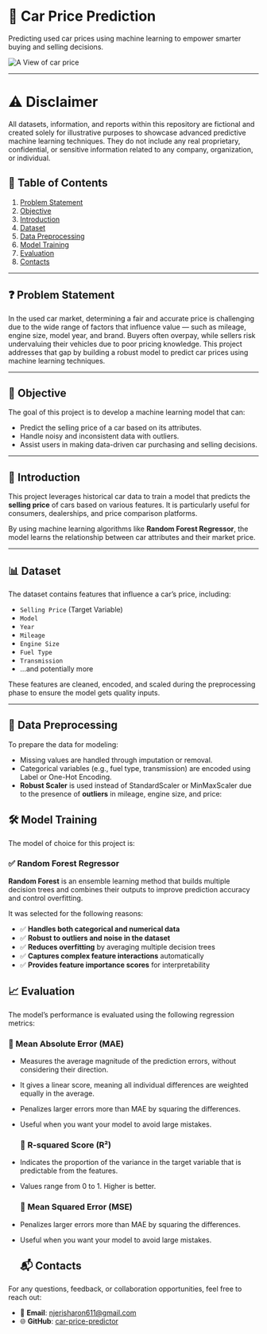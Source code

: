 # 🚗 Car Price Prediction

 Predicting used car prices using machine learning to empower smarter buying and selling decisions.

 ![A View of car price](https://www.motortrend.com/uploads/2022/02/15-Most-Expensive-Cars-List-Bugatti-Chiron-Sport.jpg?w=768&width=768&q=75&format=webp)


---

# ⚠️ Disclaimer
All datasets, information, and reports within this repository are fictional and created solely for illustrative purposes to showcase advanced predictive machine learning techniques. They do not include any real proprietary, confidential, or sensitive information related to any company, organization, or individual.


## 📑 Table of Contents

1. [Problem Statement](#problem-statement)  
2. [Objective](#objective)  
3. [Introduction](#introduction)  
4. [Dataset](#dataset)  
5. [Data Preprocessing](#data-preprocessing)  
6. [Model Training](#model-training)  
7. [Evaluation](#evaluation)  
8. [Contacts](#contacts)

---

## ❓ Problem Statement

In the used car market, determining a fair and accurate price is challenging due to the wide range of factors that influence value — such as mileage, engine size, model year, and brand. Buyers often overpay, while sellers risk undervaluing their vehicles due to poor pricing knowledge. This project addresses that gap by building a robust model to predict car prices using machine learning techniques.

---

## 🎯 Objective

The goal of this project is to develop a machine learning model that can:

- Predict the selling price of a car based on its attributes.
- Handle noisy and inconsistent data with outliers.
- Assist users in making data-driven car purchasing and selling decisions.

---

## 📘 Introduction

This project leverages historical car data to train a model that predicts the **selling price** of cars based on various features. It is particularly useful for consumers, dealerships, and price comparison platforms.

By using machine learning algorithms like **Random Forest Regressor**, the model learns the relationship between car attributes and their market price.

---

## 📊 Dataset

The dataset contains features that influence a car’s price, including:

- `Selling Price` (Target Variable)
- `Model`
- `Year`
- `Mileage`
- `Engine Size`
- `Fuel Type`
- `Transmission`
- ...and potentially more

These features are cleaned, encoded, and scaled during the preprocessing phase to ensure the model gets quality inputs.

---

## 🧹 Data Preprocessing

To prepare the data for modeling:

- Missing values are handled through imputation or removal.
- Categorical variables (e.g., fuel type, transmission) are encoded using Label or One-Hot Encoding.
- **Robust Scaler** is used instead of StandardScaler or MinMaxScaler due to the presence of **outliers** in mileage, engine size, and price:

## 🛠️ Model Training

The model of choice for this project is:

### ✅ Random Forest Regressor

**Random Forest** is an ensemble learning method that builds multiple decision trees and combines their outputs to improve prediction accuracy and control overfitting.

It was selected for the following reasons:

- ✅ **Handles both categorical and numerical data**  
- ✅ **Robust to outliers and noise in the dataset**  
- ✅ **Reduces overfitting** by averaging multiple decision trees  
- ✅ **Captures complex feature interactions** automatically  
- ✅ **Provides feature importance scores** for interpretability  

## 📈 Evaluation

The model’s performance is evaluated using the following regression metrics:

### 📌 Mean Absolute Error (MAE)

- Measures the average magnitude of the prediction errors, without considering their direction.
- It gives a linear score, meaning all individual differences are weighted equally in the average.

- Penalizes larger errors more than MAE by squaring the differences.
- Useful when you want your model to avoid large mistakes.

  ### 📌 R-squared Score (R²)

- Indicates the proportion of the variance in the target variable that is predictable from the features.
- Values range from 0 to 1. Higher is better.

  ### 📌 Mean Squared Error (MSE)

- Penalizes larger errors more than MAE by squaring the differences.
- Useful when you want your model to avoid large mistakes.

  ## 📬 Contacts

For any questions, feedback, or collaboration opportunities, feel free to reach out:

- 📧 **Email**: [njerisharon611@gmail.com](njerisharon611@gmail.com)  
- 🌐 **GitHub**: [car-price-predictor](https://github.com/8Sharon/Car-Price-Prediction)




